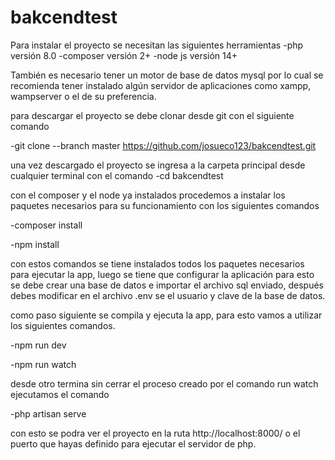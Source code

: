 # bakcendtest
Para instalar el proyecto se necesitan las siguientes herramientas
-php versión 8.0
-composer versión 2+ 
-node js versión 14+

También es necesario tener un motor de base de datos mysql por lo cual se recomienda tener instalado algún servidor de aplicaciones como xampp, wampserver o el de su preferencia.

para descargar el proyecto se debe clonar desde git con el siguiente comando 

-git clone --branch master https://github.com/josueco123/bakcendtest.git

una vez descargado el proyecto se ingresa a la carpeta principal desde cualquier terminal con el comando 
-cd  bakcendtest

con el composer y el node ya instalados procedemos a instalar los paquetes necesarios para su funcionamiento con los siguientes comandos

-composer install

-npm install

con estos comandos se tiene instalados todos los paquetes necesarios para ejecutar la app, luego se tiene que configurar la aplicación para esto se debe crear una base de datos e importar el archivo sql enviado, después debes modificar en el archivo .env se el usuario y clave de la base de datos.

como paso siguiente se compila y ejecuta la app, para esto vamos a utilizar los siguientes comandos.

-npm run dev

-npm run watch

desde otro termina sin cerrar el proceso creado por el comando run watch ejecutamos el comando

-php artisan serve

con esto se podra ver el proyecto en la ruta http://localhost:8000/ o el puerto que hayas definido para ejecutar el servidor de php.



